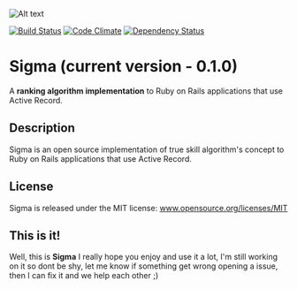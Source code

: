 ![Alt text](http://img153.imageshack.us/img153/3909/sigmav.png "A ranking algorithm implementation for Ruby on Rails applications")

[![Build Status](https://travis-ci.org/joaomdmoura/sigma.png?branch=master)](https://travis-ci.org/joaomdmoura/sigma)
[![Code Climate](https://codeclimate.com/github/joaomdmoura/sigma.png)](https://codeclimate.com/github/joaomdmoura/sigma)
[![Dependency Status](https://gemnasium.com/joaomdmoura/sigma.png)](https://gemnasium.com/joaomdmoura/sigma)
# Sigma (current version - 0.1.0)
A **ranking algorithm implementation** to Ruby on Rails applications that use Active Record.

Description
------------
Sigma is an open source implementation of true skill algorithm's concept to Ruby on Rails applications that use Active Record.

License
------------
Sigma is released under the MIT license:
www.opensource.org/licenses/MIT

This is it!
------------
Well, this is **Sigma** I really hope you enjoy and use it a lot, I'm still working on it so dont be shy, let me know
if something get wrong opening a issue, then I can fix it and we help each other ;)
